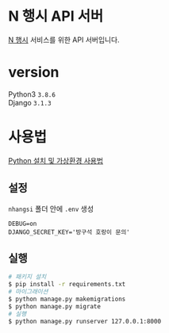 # N 행시 API 서버

[N 행시](https://github.com/react-sprint/N_Hang_Si) 서비스를 위한 API 서버입니다.

# version

Python3 `3.8.6`  
Django `3.1.3`

# 사용법

[Python 설치 및 가상환경 사용법](https://jeongnaehyeok.github.io/python/2020/07/06/%EC%9E%A5%EA%B3%A0-%EC%8B%9C%EC%9E%91%ED%95%98%EA%B8%B0/)

## 설정

`nhangsi` 폴더 안에 `.env` 생성

```vim
DEBUG=on
DJANGO_SECRET_KEY='방구석 호랑이 문의'
```

## 실행

```bash
# 패키지 설치
$ pip install -r requirements.txt
# 마이그래이션
$ python manage.py makemigrations
$ python manage.py migrate
# 실행
$ python manage.py runserver 127.0.0.1:8000
```
